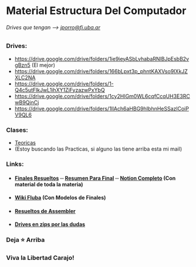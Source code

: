 # Material Estructura Del Computador
###### Drives que tengan --> jporro@fi.uba.ar

### Drives:
* https://drive.google.com/drive/folders/1ie9ieyASbLvhabaRNlBJpEsbB2vgBzn5 (El mejor)
* https://drive.google.com/drive/folders/166bLpxt3p_phntKAXVso9IXkJZXLC2NA
* https://drive.google.com/drive/folders/1-Q4c5utFlkJwL1ihXY1ZjFyzazwPxYbQ
* https://drive.google.com/drive/folders/1cy2HIGm0WL6cqfCcqUH3E3RCwB9QjnCj
* https://drive.google.com/drive/folders/1llAch6aHBG9hIbhnHeSSazlCoiPV9QL6


### Clases:
* [Teoricas](https://drive.google.com/drive/folders/1vm0VCwdS6_fx9IVMjwp08IHxVP4R6aAh?usp=sharing)
* (Estoy buscando las Practicas, si alguno las tiene arriba esta mi mail)

### Links:
* #### [Finales Resueltos](https://cmauro-fiuba.notion.site/Finales-d81c906ff4c14e1ab9b5cc0d45f31084) &#9472; [Resumen Para Final](https://cmauro-fiuba.notion.site/Resumen-ideas-2d73dd6c3d704324a5634f6b1c735d25) &#9472; [Notion Completo](https://cmauro-fiuba.notion.site/cmauro-fiuba/Estructura-del-Computador-6f3b257589a743a885af1d1d07ba06a4) (Con material de toda la materia)
* #### [Wiki FIuba](http://wiki.foros-fiuba.com.ar/materias:66:70) (Con Modelos de Finales)
* #### [Resueltos de Assembler](https://github.com/Lukas-De-Angelis-Riva/66.70-Estructura-del-computador)
* #### [Drives en zips por las dudas](https://drive.google.com/drive/u/1/folders/1gEFW65eulv041XpZFRDRVdU3rIsGle5Z)

### Deja ⭐ Arriba
### Viva la Libertad Carajo!
